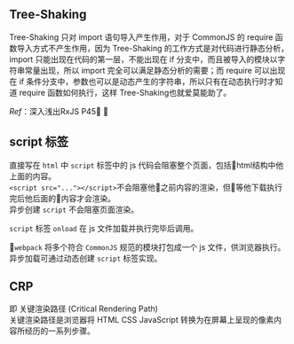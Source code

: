 ## Tree-Shaking
Tree-Shaking 只对 import 语句导入产生作用，对于 CommonJS 的 require 函数导入方式不产生作用，因为 Tree-Shaking 的工作方式是对代码进行静态分析，import 只能出现在代码的第一层，不能出现在 if 分支中，而且被导入的模块以字符串常量出现，所以 import 完全可以满足静态分析的需要；而 require 可以出现在 if 条件分支中，参数也可以是动态产生的字符串，所以只有在动态执行时才知道 require 函数如何执行，这样 Tree-Shaking也就爱莫能助了。

*Ref*：深入浅出RxJS P45

## script 标签
直接写在 `html` 中 `script` 标签中的 js 代码会阻塞整个页面，包括html结构中他上面的内容。  
`<script src="..."></script>`不会阻塞他之前内容的渲染，但等他下载执行完后他后面的内容才会渲染。  
异步创建 `script` 不会阻塞页面渲染。

`script` 标签 `onload` 在 js 文件加载并执行完毕后调用。

`webpack` 将多个符合 `CommonJS` 规范的模块打包成一个 js 文件，供浏览器执行。异步加载可通过动态创建 `script` 标签实现。

## CRP
即 关键渲染路径 (Critical Rendering Path)  
关键渲染路径是浏览器将 HTML CSS JavaScript 转换为在屏幕上呈现的像素内容所经历的一系列步骤。
